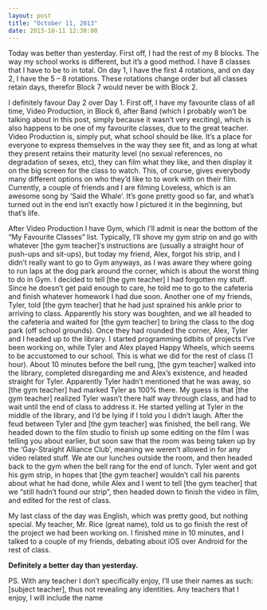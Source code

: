 ```yaml
---
layout: post
title: "October 11, 2013"
date: 2013-10-11 12:30:00
---
```


Today was better than yesterday. First off, I had the rest of my 8 blocks. The way my school works is different, but it’s a good method. I have 8 classes that I have to be to in total. On day 1, I have the first 4 rotations, and on day 2, I have the 5 – 8 rotations. These rotations change order but all classes retain days, therefor Block 7 would never be with Block 2.

I definitely favour Day 2 over Day 1. First off, I have my favourite class of all time, Video Production, in Block 6, after Band (which I probably won’t be talking about in this post, simply because it wasn’t very exciting), which is also happens to be one of my favourite classes, due to the great teacher. Video Production is, simply put, what school should be like. It’s a place for everyone to express themselves in the way they see fit, and as long at what they present retains their maturity level (no sexual references, no degradation of sexes, etc), they can film what they like, and then display it on the big screen for the class to watch. This, of course, gives everybody many different options on who they’d like to to work with on their film. Currently, a couple of friends and I are filming Loveless, which is an awesome song by ‘Said the Whale’. It’s gone pretty good so far, and what’s turned out in the end isn’t exactly how I pictured it in the beginning, but that’s life.

After Video Production I have Gym, which I’ll admit is near the bottom of the “My Favourite Classes” list. Typically, I’ll shove my gym strip on and go with whatever [the gym teacher]‘s instructions are (usually a straight hour of push-ups and sit-ups), but today my friend, Alex, forgot his strip, and I didn’t really want to go to Gym anyways, as I was aware they where going to run laps at the dog park around the corner, which is about the worst thing to do in Gym. I decided to tell [the gym teacher] I had forgotten my stuff. Since he doesn’t get paid enough to care, he told me to go to the cafeteria and finish whatever homework I had due soon. Another one of my friends, Tyler, told [the gym teacher] that he had just sprained his ankle prior to arriving to class. Apparently his story was boughten, and we all headed to the cafeteria and waited for [the gym teacher] to bring the class to the dog park (off school grounds). Once they had rounded the corner, Alex, Tyler and I headed up to the library. I started programming tidbits of projects I’ve been working on, while Tyler and Alex played Happy Wheels, which seems to be accustomed to our school. This is what we did for the rest of class (1 hour). About 10 minutes before the bell rung, [the gym teacher] walked into the library, completed disregarding me and Alex’s existence, and headed straight for Tyler. Apparently Tyler hadn’t mentioned that he was away, so [the gym teacher] had marked Tyler as 100% there. My guess is that [the gym teacher] realized Tyler wasn’t there half way through class, and had to wait until the end of class to address it. He started yelling at Tyler in the middle of the library, and I’d be lying if I told you I didn’t laugh. After the feud between Tyler and [the gym teacher] was finished, the bell rang. We headed down to the film studio to finish up some editing on the film I was telling you about earlier, but soon saw that the room was being taken up by the ‘Gay-Straight Alliance Club’, meaning we weren’t allowed in for any video related stuff. We ate our lunches outside the room, and then headed back to the gym when the bell rang for the end of lunch. Tyler went and got his gym strip, in hopes that [the gym teacher] wouldn’t call his parents about what he had done, while Alex and I went to tell [the gym teacher] that we “still hadn’t found our strip”, then headed down to finish the video in film, and edited for the rest of class.

My last class of the day was English, which was pretty good, but nothing special. My teacher, Mr. Rice (great name), told us to go finish the rest of the project we had been working on. I finished mine in 10 minutes, and I talked to a couple of my friends, debating about iOS over Android for the rest of class.

**Definitely a better day than yesterday.**

PS. With any teacher I don’t specifically enjoy, I’ll use their names as such: [subject teacher], thus not revealing any identities. Any teachers that I enjoy, I will include the name
